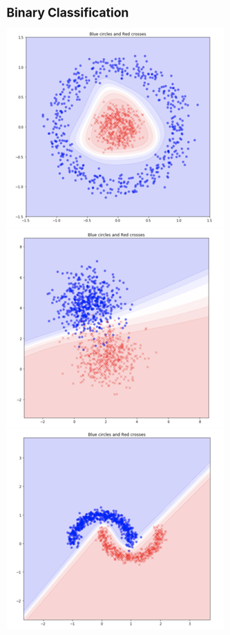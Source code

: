 # Binary Classification

![circular data](picture_one.png)
![blob data](picture_two.png)
![moon data](picture_three.png)

